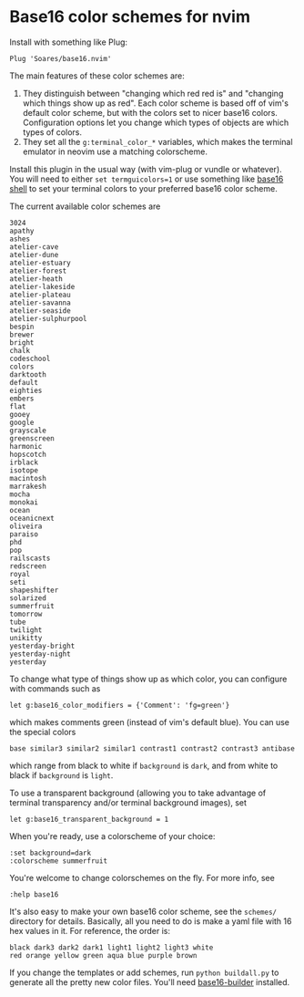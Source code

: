 # Base16 color schemes for nvim

Install with something like Plug:

    Plug 'Soares/base16.nvim'

The main features of these color schemes are:

1. They distinguish between "changing which red red is" and "changing which
   things show up as red". Each color scheme is based off of vim's default
   color scheme, but with the colors set to nicer base16 colors. Configuration
   options let you change which types of objects are which types of colors.
2. They set all the `g:terminal_color_*` variables, which makes the terminal
   emulator in neovim use a matching colorscheme.

Install this plugin in the usual way (with vim-plug or vundle or whatever). You
will need to either `set termguicolors=1` or use something like
[base16 shell](https://github.com/chriskempson/base16-shell) to set your
terminal colors to your preferred base16 color scheme.

The current available color schemes are

    3024
    apathy
    ashes
    atelier-cave
    atelier-dune
    atelier-estuary
    atelier-forest
    atelier-heath
    atelier-lakeside
    atelier-plateau
    atelier-savanna
    atelier-seaside
    atelier-sulphurpool
    bespin
    brewer
    bright
    chalk
    codeschool
    colors
    darktooth
    default
    eighties
    embers
    flat
    gooey
    google
    grayscale
    greenscreen
    harmonic
    hopscotch
    irblack
    isotope
    macintosh
    marrakesh
    mocha
    monokai
    ocean
    oceanicnext
    oliveira
    paraiso
    phd
    pop
    railscasts
    redscreen
    royal
    seti
    shapeshifter
    solarized
    summerfruit
    tomorrow
    tube
    twilight
    unikitty
    yesterday-bright
    yesterday-night
    yesterday

To change what type of things show up as which color, you can configure with
commands such as

    let g:base16_color_modifiers = {'Comment': 'fg=green'}

which makes comments green (instead of vim's default blue). You can use the
special colors

    base similar3 similar2 similar1 contrast1 contrast2 contrast3 antibase

which range from black to white if `background` is `dark`, and from white to
black if `background` is `light`.

To use a transparent background (allowing you to take advantage of terminal
transparency and/or terminal background images), set

    let g:base16_transparent_background = 1

When you're ready, use a colorscheme of your choice:

    :set background=dark
    :colorscheme summerfruit

You're welcome to change colorschemes on the fly. For more info, see

    :help base16

It's also easy to make your own base16 color scheme, see the `schemes/`
directory for details. Basically, all you need to do is make a yaml file with
16 hex values in it. For reference, the order is:

    black dark3 dark2 dark1 light1 light2 light3 white
    red orange yellow green aqua blue purple brown

If you change the templates or add schemes, run `python buildall.py` to
generate all the pretty new color files. You'll need
[base16-builder](https://github.com/base16-builder/base16-builder) installed.
